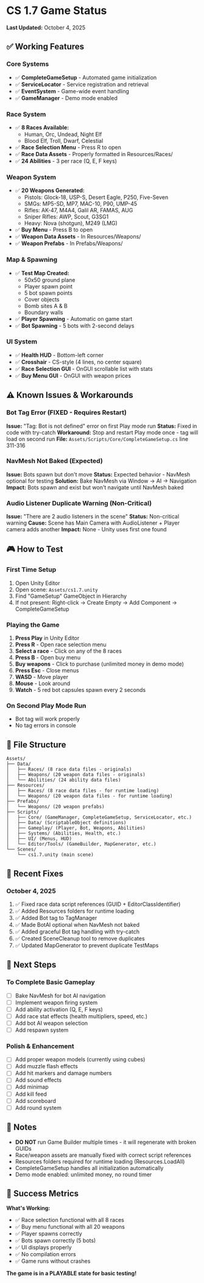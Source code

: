 # CS 1.7 Game Status

**Last Updated:** October 4, 2025

## ✅ Working Features

### Core Systems
- ✅ **CompleteGameSetup** - Automated game initialization
- ✅ **ServiceLocator** - Service registration and retrieval
- ✅ **EventSystem** - Game-wide event handling
- ✅ **GameManager** - Demo mode enabled

### Race System
- ✅ **8 Races Available:**
  - Human, Orc, Undead, Night Elf
  - Blood Elf, Troll, Dwarf, Celestial
- ✅ **Race Selection Menu** - Press R to open
- ✅ **Race Data Assets** - Properly formatted in Resources/Races/
- ✅ **24 Abilities** - 3 per race (Q, E, F keys)

### Weapon System
- ✅ **20 Weapons Generated:**
  - Pistols: Glock-18, USP-S, Desert Eagle, P250, Five-Seven
  - SMGs: MP5-SD, MP7, MAC-10, P90, UMP-45
  - Rifles: AK-47, M4A4, Galil AR, FAMAS, AUG
  - Sniper Rifles: AWP, Scout, G3SG1
  - Heavy: Nova (shotgun), M249 (LMG)
- ✅ **Buy Menu** - Press B to open
- ✅ **Weapon Data Assets** - In Resources/Weapons/
- ✅ **Weapon Prefabs** - In Prefabs/Weapons/

### Map & Spawning
- ✅ **Test Map Created:**
  - 50x50 ground plane
  - Player spawn point
  - 5 bot spawn points
  - Cover objects
  - Bomb sites A & B
  - Boundary walls
- ✅ **Player Spawning** - Automatic on game start
- ✅ **Bot Spawning** - 5 bots with 2-second delays

### UI System
- ✅ **Health HUD** - Bottom-left corner
- ✅ **Crosshair** - CS-style (4 lines, no center square)
- ✅ **Race Selection GUI** - OnGUI scrollable list with stats
- ✅ **Buy Menu GUI** - OnGUI with weapon prices

## ⚠️ Known Issues & Workarounds

### Bot Tag Error (FIXED - Requires Restart)
**Issue:** "Tag: Bot is not defined" error on first Play mode run
**Status:** Fixed in code with try-catch
**Workaround:** Stop and restart Play mode once - tag will load on second run
**File:** `Assets/Scripts/Core/CompleteGameSetup.cs` line 311-316

### NavMesh Not Baked (Expected)
**Issue:** Bots spawn but don't move
**Status:** Expected behavior - NavMesh optional for testing
**Solution:** Bake NavMesh via Window → AI → Navigation
**Impact:** Bots spawn and exist but won't navigate until NavMesh baked

### Audio Listener Duplicate Warning (Non-Critical)
**Issue:** "There are 2 audio listeners in the scene"
**Status:** Non-critical warning
**Cause:** Scene has Main Camera with AudioListener + Player camera adds another
**Impact:** None - Unity uses first one found

## 🎮 How to Test

### First Time Setup
1. Open Unity Editor
2. Open scene: `Assets/cs1.7.unity`
3. Find "GameSetup" GameObject in Hierarchy
4. If not present: Right-click → Create Empty → Add Component → CompleteGameSetup

### Playing the Game
1. **Press Play** in Unity Editor
2. **Press R** - Open race selection menu
3. **Select a race** - Click on any of the 8 races
4. **Press B** - Open buy menu
5. **Buy weapons** - Click to purchase (unlimited money in demo mode)
6. **Press Esc** - Close menus
7. **WASD** - Move player
8. **Mouse** - Look around
9. **Watch** - 5 red bot capsules spawn every 2 seconds

### On Second Play Mode Run
- Bot tag will work properly
- No tag errors in console

## 📁 File Structure

```
Assets/
├── Data/
│   ├── Races/ (8 race data files - originals)
│   ├── Weapons/ (20 weapon data files - originals)
│   └── Abilities/ (24 ability data files)
├── Resources/
│   ├── Races/ (8 race data files - for runtime loading)
│   └── Weapons/ (20 weapon data files - for runtime loading)
├── Prefabs/
│   └── Weapons/ (20 weapon prefabs)
├── Scripts/
│   ├── Core/ (GameManager, CompleteGameSetup, ServiceLocator, etc.)
│   ├── Data/ (ScriptableObject definitions)
│   ├── Gameplay/ (Player, Bot, Weapons, Abilities)
│   ├── Systems/ (Abilities, Health, etc.)
│   ├── UI/ (Menus, HUD)
│   └── Editor/Tools/ (GameBuilder, MapGenerator, etc.)
└── Scenes/
    └── cs1.7.unity (main scene)
```

## 🔧 Recent Fixes

### October 4, 2025
1. ✅ Fixed race data script references (GUID + EditorClassIdentifier)
2. ✅ Added Resources folders for runtime loading
3. ✅ Added Bot tag to TagManager
4. ✅ Made BotAI optional when NavMesh not baked
5. ✅ Added graceful Bot tag handling with try-catch
6. ✅ Created SceneCleanup tool to remove duplicates
7. ✅ Updated MapGenerator to prevent duplicate TestMaps

## 🚀 Next Steps

### To Complete Basic Gameplay
- [ ] Bake NavMesh for bot AI navigation
- [ ] Implement weapon firing system
- [ ] Add ability activation (Q, E, F keys)
- [ ] Add race stat effects (health multipliers, speed, etc.)
- [ ] Add bot AI weapon selection
- [ ] Add respawn system

### Polish & Enhancement
- [ ] Add proper weapon models (currently using cubes)
- [ ] Add muzzle flash effects
- [ ] Add hit markers and damage numbers
- [ ] Add sound effects
- [ ] Add minimap
- [ ] Add kill feed
- [ ] Add scoreboard
- [ ] Add round system

## 📝 Notes

- **DO NOT** run Game Builder multiple times - it will regenerate with broken GUIDs
- Race/weapon assets are manually fixed with correct script references
- Resources folders required for runtime loading (Resources.LoadAll)
- CompleteGameSetup handles all initialization automatically
- Demo mode enabled: unlimited money, no round timer

## 🎉 Success Metrics

**What's Working:**
- ✅ Race selection functional with all 8 races
- ✅ Buy menu functional with all 20 weapons
- ✅ Player spawns correctly
- ✅ Bots spawn correctly (5 bots)
- ✅ UI displays properly
- ✅ No compilation errors
- ✅ Game runs without crashes

**The game is in a PLAYABLE state for basic testing!**
